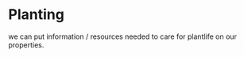Planting
========

we can put information / resources needed to care for plantlife on our properties.




